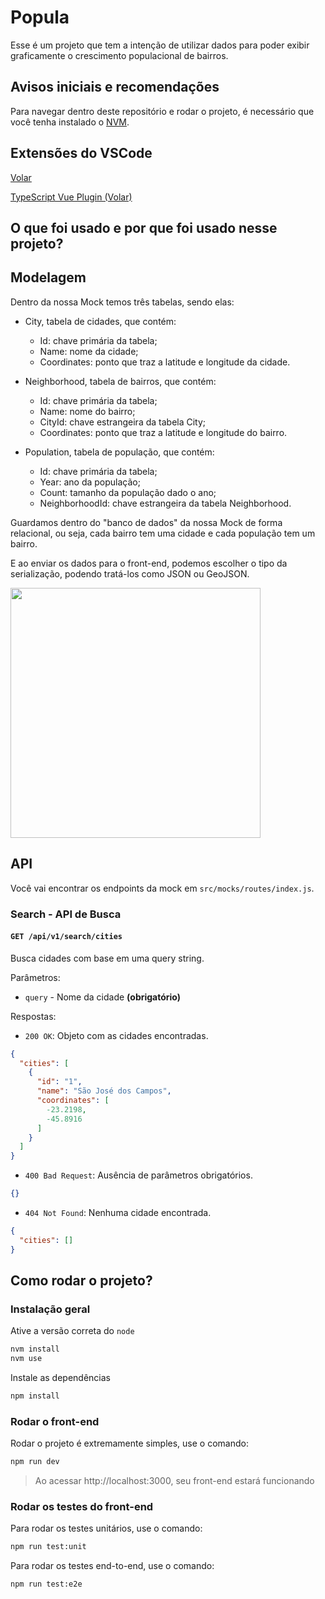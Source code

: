 # Popula

Esse é um projeto que tem a intenção de utilizar dados para poder exibir graficamente o crescimento populacional de bairros.

## Avisos iniciais e recomendações

Para navegar dentro deste repositório e rodar o projeto, é necessário que você tenha instalado o [NVM](https://github.com/nvm-sh/nvm#installing-and-updating).

## Extensões do VSCode


[Volar](https://marketplace.visualstudio.com/items?itemName=Vue.volar)

[TypeScript Vue Plugin (Volar)](https://marketplace.visualstudio.com/items?itemName=Vue.vscode-typescript-vue-plugin)

## O que foi usado e por que foi usado nesse projeto?

## Modelagem

Dentro da nossa Mock temos três tabelas, sendo elas:

  - City, tabela de cidades, que contém:
    - Id: chave primária da tabela;
    - Name: nome da cidade;
    - Coordinates: ponto que traz a latitude e longitude da cidade.

  - Neighborhood, tabela de bairros, que contém:
    - Id: chave primária da tabela;
    - Name: nome do bairro;
    - CityId: chave estrangeira da tabela City;
    - Coordinates: ponto que traz a latitude e longitude do bairro.

  - Population, tabela de população, que contém:
    - Id: chave primária da tabela;
    - Year: ano da população;
    - Count: tamanho da população dado o ano;
    - NeighborhoodId: chave estrangeira da tabela Neighborhood.

Guardamos dentro do "banco de dados" da nossa Mock de forma relacional, ou seja, cada bairro tem uma cidade e cada população tem um bairro.

E ao enviar os dados para o front-end, podemos escolher o tipo da serialização, podendo tratá-los como JSON ou GeoJSON.

<img src="https://i.imgur.com/8IVMPeN.png" height="400px" />

## API

Você vai encontrar os endpoints da mock em `src/mocks/routes/index.js`.

### Search - API de Busca

#### `GET /api/v1/search/cities`

Busca cidades com base em uma query string.

Parâmetros:
  - `query` - Nome da cidade **(obrigatório)**

Respostas:
  - `200 OK`: Objeto com as cidades encontradas.
  ```json
  {
    "cities": [
      {
        "id": "1",
        "name": "São José dos Campos",
        "coordinates": [
          -23.2198,
          -45.8916
        ]
      }
    ]
  }
  ```

  - `400 Bad Request`: Ausência de parâmetros obrigatórios.
  ```json
  {}
  ```

  - `404 Not Found`: Nenhuma cidade encontrada.
  ```json
  {
    "cities": []
  }
  ```

## Como rodar o projeto?

### Instalação geral

Ative a versão correta do `node`

```sh
nvm install
nvm use
```

Instale as dependências

```sh
npm install
```

### Rodar o front-end

Rodar o projeto é extremamente simples, use o comando:

```sh
npm run dev
```

> Ao acessar http://localhost:3000, seu front-end estará funcionando

### Rodar os testes do front-end

Para rodar os testes unitários, use o comando:

```sh
npm run test:unit
```

Para rodar os testes end-to-end, use o comando:

```sh
npm run test:e2e
```
